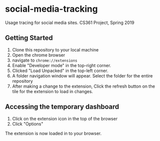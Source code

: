 # social-media-tracking

Usage tracing for social media sites. CS361 Project, Spring 2019

## Getting Started

1) Clone this repository to your local machine
1) Open the chrome browser
1) navigate to `chrome://extensions`
1) Enable "Developer mode" in the top-right corner.
1) Clicked "Load Unpacked" in the top-left corner.
1) A folder navigation window will appear. Select the folder for the entire repository
1) After making a change to the extension, Click the refresh button on the tile for the extension to load in changes.

## Accessing the temporary dashboard

1) Click on the extension icon in the top of the browser
1) Click "Options"

The extension is now loaded in to your browser.
